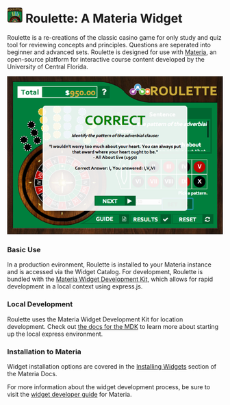 <h1>
    <img src="src/_icons/icon-60.png" width="36px"/>
    Roulette: A Materia Widget
</h1>

Roulette is a re-creations of the classic casino game for  only study and quiz tool for reviewing concepts and principles. Questions are seperated into beginner and advanced sets. Roulette is designed for use with [Materia](https://github.com/ucfopen/Materia), an open-source platform for interactive course content developed by the University of Central Florida.

![Roulette Player](src/_screen-shots/1.png)

### Basic Use

In a production evironment, Roulette is installed to your Materia instance and is accessed via the Widget Catalog. For development, Roulette is bundled with the [Materia Widget Development Kit](https://github.com/ucfopen/Materia-Widget-Dev-Kit), which allows for rapid development in a local context using express.js.

### Local Development

Roulette uses the Materia Widget Development Kit for location development. Check out [the docs for the MDK](https://ucfopen.github.io/Materia-Docs/develop/materia-widget-development-kit.html) to learn more about starting up the local express environment.

### Installation to Materia

Widget installation options are covered in the [Installing Widgets](https://ucfopen.github.io/Materia-Docs/admin/installing-widgets.html) section of the Materia Docs.

For more information about the widget development process, be sure to visit the [widget developer guide](https://ucfopen.github.io/Materia-Docs/develop/widget-developer-guide.html) for Materia.
